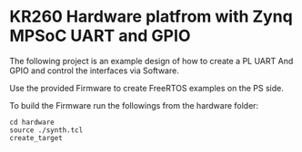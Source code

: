# KR260 Hardware platfrom with Zynq MPSoC UART and GPIO

The following project is an example design of how to create a PL UART And GPIO
and control the interfaces via Software.

Use the provided Firmware to create FreeRTOS examples on the PS side.

To build the Firmware run the followings from the hardware folder:

```shell
cd hardware
source ./synth.tcl
create_target
```

